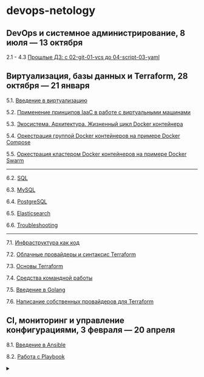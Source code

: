 devops-netology
===============

## DevOps и системное администрирование, 8 июля — 13 октября

2.1 - 4.3 [Прошлые ДЗ: с 02-git-01-vcs до 04-script-03-yaml](./01-sysadm-homeworks/02-git-01-vcs_to_04-script-03-yaml.md)

## Виртуализация, базы данных и Terraform, 28 октября — 21 января

5.1. [Введение в виртуализацию](./02-virt-homeworks/05-virt-01-basics.md)

5.2. [Применение принципов IaaC в работе с виртуальными машинами](./02-virt-homeworks/05-virt-02-iaac.md)

5.3. [Экосистема. Архитектура. Жизненный цикл Docker контейнера](./02-virt-homeworks/05-virt-03-docker.md)

5.4. [Оркестрация группой Docker контейнеров на примере Docker Compose](./02-virt-homeworks/05-virt-04-docker-compose.md)

5.5. [Оркестрация кластером Docker контейнеров на примере Docker Swarm](./02-virt-homeworks/05-virt-05-docker-swarm.md)

---

6.2. [SQL](./02-virt-homeworks/06-db-02-sql.md)

6.3. [MySQL](./02-virt-homeworks/06-db-03-mysql.md)

6.4. [PostgreSQL](./02-virt-homeworks/06-db-04-postgresql.md)

6.5. [Elasticsearch](./02-virt-homeworks/06-db-05-elasticsearch.md)

6.6. [Troubleshooting](./02-virt-homeworks/06-db-06-troobleshooting.md)

---

7.1. [Инфраструктура как код](./02-virt-homeworks/07-terraform-01-intro.md)

7.2. [Облачные провайдеры и синтаксис Terraform](./02-virt-homeworks/07-terraform-02-syntax.md)

7.3. [Основы Terraform](./02-virt-homeworks/07-terraform-03-basic.md)

7.4. [Средства командной работы](./02-virt-homeworks/07-terraform-04-teamwork.md)

7.5. [Введение в Golang](./02-virt-homeworks/07-terraform-05-golang.md)

7.6. [Написание собственных провайдеров для Terraform](./02-virt-homeworks/07-terraform-06-providers.md)

## CI, мониторинг и управление конфигурациями, 3 февраля — 20 апреля

8.1. [Введение в Ansible](./03-mnt-homeworks/08-ansible-01-base/README.md)

8.2. [Работа с Playbook](./03-mnt-homeworks/08-ansible-02-playbook/README.md)

<details><summary></summary>

8.3. [Использование Yandex Cloud](./03-mnt-homeworks/08-ansible-03-yandex/README.md)

8.4. [Работа с Roles](./03-mnt-homeworks/08-ansible-04-role/README.md)

8.5. [Тестирование Roles](./03-mnt-homeworks/08-ansible-05-testing/README.md)

8.6. [Создание собственных modules](./03-mnt-homeworks/08-ansible-06-module/README.md)

---

9.1. [Жизненный цикл ПО](./03-mnt-homeworks/09-ci-01-intro/README.md)

9.2. [DevOps и SRE](./03-mnt-homeworks/09-ci-02-devops/README.md)

9.3. [CI\CD](./03-mnt-homeworks/09-ci-03-cicd/README.md)

9.4. [Jenkins](./03-mnt-homeworks/09-ci-04-jenkins/README.md)

9.5. [Teamcity](./03-mnt-homeworks/09-ci-05-teamcity/README.md)

9.6. [Gitlab](./03-mnt-homeworks/09-ci-06-gitlab/README.md)

---

10.1. [Зачем и что нужно мониторить](./03-mnt-homeworks/10-monitoring-01-base/README.md)

10.2. [Системы мониторинга](./03-mnt-homeworks/10-monitoring-02-systems/README.md)

10.3. [Grafana](./03-mnt-homeworks/10-monitoring-03-grafana/README.md)

10.4. [ELK](./03-mnt-homeworks/10-monitoring-04-elk/README.md)

10.5. [Sentry](./03-mnt-homeworks/10-monitoring-05-sentry/README.md)

10.6. [Инцидент-менеджмент](./03-mnt-homeworks/10-monitoring-06-incident-management/README.md)

</details>
